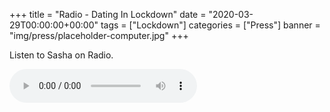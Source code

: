 +++
title = "Radio - Dating In Lockdown"
date = "2020-03-29T00:00:00+00:00"
tags = ["Lockdown"]
categories = ["Press"]
banner = "img/press/placeholder-computer.jpg"
+++

Listen to Sasha on Radio.

<audio controls>
  <source src="/media/MagicRadio2020.mp3" type="audio/mpeg">
</audio>